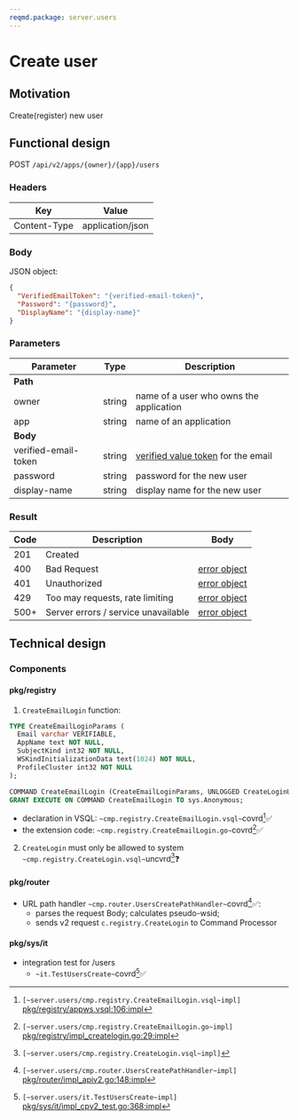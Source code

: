 ```yaml
---
reqmd.package: server.users
---
```


# Create user

## Motivation

Create(register) new user

## Functional design

POST `/api/v2/apps/{owner}/{app}/users`

### Headers

| Key | Value |
| --- | --- |
| Content-Type | application/json |

### Body

JSON object:

```json
{
  "VerifiedEmailToken": "{verified-email-token}",
  "Password": "{password}",
  "DisplayName": "{display-name}"
}
```

### Parameters

| Parameter | Type | Description |
| --- | --- | --- |
| **Path** | | |
| owner | string | name of a user who owns the application |
| app | string | name of an application |
| **Body** | | |
| verified-email-token | string | [verified value token](../vsql/ver-fields.md) for the email |
| password | string | password for the new user |
| display-name | string | display name for the new user |

### Result

| Code | Description | Body |
| --- | --- | --- |
| 201 | Created | |
| 400 | Bad Request | [error object](errors.md) |
| 401 | Unauthorized | [error object](errors.md) |
| 429 | Too may requests, rate limiting | [error object](errors.md) |
| 500+ | Server errors / service unavailable | [error object](errors.md) |

## Technical design

### Components

#### pkg/registry

1) `CreateEmailLogin` function:

```sql
TYPE CreateEmailLoginParams (
  Email varchar VERIFIABLE,
  AppName text NOT NULL,
  SubjectKind int32 NOT NULL,
  WSKindInitializationData text(1024) NOT NULL,
  ProfileCluster int32 NOT NULL
);

COMMAND CreateEmailLogin (CreateEmailLoginParams, UNLOGGED CreateLoginUnloggedParams);
GRANT EXECUTE ON COMMAND CreateEmailLogin TO sys.Anonymous;
```

- declaration in VSQL: `~cmp.registry.CreateEmailLogin.vsql~`covrd[^1]✅
- the extension code: `~cmp.registry.CreateEmailLogin.go~`covrd[^2]✅

2) `CreateLogin` must only be allowed to system `~cmp.registry.CreateLogin.vsql~`uncvrd[^3]❓

#### pkg/router

- URL path handler `~cmp.router.UsersCreatePathHandler~`covrd[^4]✅:
  - parses the request Body; calculates pseudo-wsid;
  - sends v2 request `c.registry.CreateLogin` to Command Processor

#### pkg/sys/it

- integration test for /users
  - `~it.TestUsersCreate~`covrd[^5]✅

[^1]: `[~server.users/cmp.registry.CreateEmailLogin.vsql~impl]` [pkg/registry/appws.vsql:106:impl](https://github.com/voedger/voedger/blob/main/pkg/registry/appws.vsql#L106)
[^2]: `[~server.users/cmp.registry.CreateEmailLogin.go~impl]` [pkg/registry/impl_createlogin.go:29:impl](https://github.com/voedger/voedger/blob/main/pkg/registry/impl_createlogin.go#L29)
[^3]: `[~server.users/cmp.registry.CreateLogin.vsql~impl]`
[^4]: `[~server.users/cmp.router.UsersCreatePathHandler~impl]` [pkg/router/impl_apiv2.go:148:impl](https://github.com/voedger/voedger/blob/main/pkg/router/impl_apiv2.go#L148)
[^5]: `[~server.users/it.TestUsersCreate~impl]` [pkg/sys/it/impl_cpv2_test.go:368:impl](https://github.com/voedger/voedger/blob/main/pkg/sys/it/impl_cpv2_test.go#L368)

